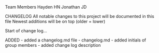 Team Members
Hayden HN
Jonathan JD


CHANGELOG
All notable changes to this project will be documented in this file
Newest additions will be on top (older = lower)

Start of change log...

ADDED
    - added a changelog.md file
    - changelog.md 
        - added initials of group members
        - added change log description 

   
